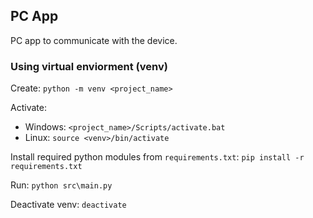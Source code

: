 ## PC App

PC app to communicate with the device.
### Using virtual enviorment (venv)

Create: `python -m venv <project_name>`

Activate: 

* Windows: `<project_name>/Scripts/activate.bat`
* Linux:   `source <venv>/bin/activate`

Install required python modules from `requirements.txt`: `pip install -r requirements.txt`

Run: `python src\main.py`

Deactivate venv: `deactivate`


